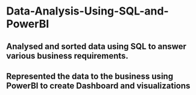 # Data-Analysis-Using-SQL-and-PowerBI

## Analysed and sorted data using SQL to answer various business requirements.
## Represented the data to the business using PowerBI to create Dashboard and visualizations
